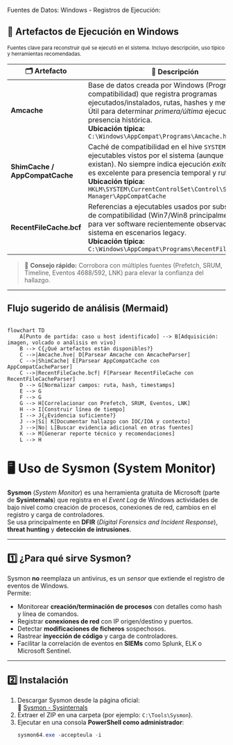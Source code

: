 Fuentes de Datos: Windows - Registros de Ejecución:

## 🧩 Artefactos de Ejecución en Windows

<sub>Fuentes clave para reconstruir qué se ejecutó en el sistema. Incluyo descripción, uso típico y herramientas recomendadas.</sub>

<table>
  <thead>
    <tr>
      <th>🗂️ Artefacto</th>
      <th>📝 Descripción</th>
      <th>🛠️ Herramientas</th>
      <th>🔗 Enlaces</th>
    </tr>
  </thead>
  <tbody>
    <tr>
      <td><strong>Amcache</strong></td>
      <td>
        Base de datos creada por Windows (Programa de compatibilidad) que registra programas ejecutados/instalados, rutas, hashes y metadatos. Útil para determinar <em>primera/última</em> ejecución y presencia histórica.
        <br/><strong>Ubicación típica:</strong> <code>C:\Windows\AppCompat\Programs\Amcache.hve</code>
      </td>
      <td>
        • AmcacheParser (EZ)<br/>
        • AmcacheParser (Python)
      </td>
      <td>
        <a href="https://ericzimmerman.github.io/#!index.md">🔗 AmcacheParser (Eric Zimmerman)</a><br/>
        <a href="https://github.com/williballenthin/python-amcache">🔗 python-amcache (W. Ballenthin)</a>
      </td>
    </tr>
    <tr>
      <td><strong>ShimCache / AppCompatCache</strong></td>
      <td>
        Caché de compatibilidad en el hive <code>SYSTEM</code> que lista ejecutables vistos por el sistema (aunque ya no existan). No siempre indica ejecución <em>exitosa</em>, pero es excelente para presencia temporal y rutas.
        <br/><strong>Ubicación típica:</strong> <code>HKLM\SYSTEM\CurrentControlSet\Control\Session Manager\AppCompatCache</code>
      </td>
      <td>
        • AppCompatCacheParser (EZ)<br/>
        • ShimCacheParser (Python)
      </td>
      <td>
        <a href="https://ericzimmerman.github.io/#!index.md">🔗 AppCompatCacheParser (Eric Zimmerman)</a><br/>
        <a href="https://github.com/mandiant/ShimCacheParser">🔗 ShimCacheParser (Mandiant)</a>
      </td>
    </tr>
    <tr>
      <td><strong>RecentFileCache.bcf</strong></td>
      <td>
        Referencias a ejecutables usados por subsistemas de compatibilidad (Win7/Win8 principalmente). Útil para ver software recientemente observado por el sistema en escenarios legacy.
        <br/><strong>Ubicación típica:</strong> <code>C:\Windows\AppCompat\Programs\RecentFileCache.bcf</code>
      </td>
      <td>
        • RecentFileCacheParser (Python)<br/>
        • WindowsSCOPE (viewer)
      </td>
      <td>
        <a href="https://github.com/keydet89/Tools/blob/master/RecentFileCacheParser.py">🔗 RecentFileCacheParser (Corey Harrell)</a><br/>
        <a href="https://www.windowsscope.com/">🔗 WindowsSCOPE</a>
      </td>
    </tr>
  </tbody>
</table>

> 🧠 **Consejo rápido:** Corrobora con múltiples fuentes (Prefetch, SRUM, Timeline, Eventos 4688/592, LNK) para elevar la confianza del hallazgo.

---

## Flujo sugerido de análisis (Mermaid)

```mermaid

flowchart TD
    A[Punto de partida: caso u host identificado] --> B[Adquisición: imagen, volcado o análisis en vivo]
    B --> C{¿Qué artefactos están disponibles?}
    C -->|Amcache.hve| D[Parsear Amcache con AmcacheParser]
    C -->|ShimCache| E[Parsear AppCompatCache con AppCompatCacheParser]
    C -->|RecentFileCache.bcf| F[Parsear RecentFileCache con RecentFileCacheParser]
    D --> G[Normalizar campos: ruta, hash, timestamps]
    E --> G
    F --> G
    G --> H[Correlacionar con Prefetch, SRUM, Eventos, LNK]
    H --> I[Construir línea de tiempo]
    I --> J{¿Evidencia suficiente?}
    J -->|Sí| K[Documentar hallazgo con IOC/IOA y contexto]
    J -->|No| L[Buscar evidencia adicional en otras fuentes]
    K --> M[Generar reporte técnico y recomendaciones]
    L --> H
```

# 🖥️ Uso de Sysmon (System Monitor)

**Sysmon** (*System Monitor*) es una herramienta gratuita de Microsoft (parte de **Sysinternals**) que registra en el *Event Log* de Windows actividades de bajo nivel como creación de procesos, conexiones de red, cambios en el registro y carga de controladores.  
Se usa principalmente en **DFIR** (*Digital Forensics and Incident Response*), **threat hunting** y **detección de intrusiones**.

---

## 1️⃣ ¿Para qué sirve Sysmon?
Sysmon **no** reemplaza un antivirus, es un *sensor* que extiende el registro de eventos de Windows.  
Permite:
- Monitorear **creación/terminación de procesos** con detalles como hash y línea de comandos.
- Registrar **conexiones de red** con IP origen/destino y puertos.
- Detectar **modificaciones de ficheros** sospechosos.
- Rastrear **inyección de código** y carga de controladores.
- Facilitar la correlación de eventos en **SIEMs** como Splunk, ELK o Microsoft Sentinel.

---

## 2️⃣ Instalación
1. Descargar Sysmon desde la página oficial:  
   🔗 [Sysmon - Sysinternals](https://learn.microsoft.com/en-us/sysinternals/downloads/sysmon)
2. Extraer el ZIP en una carpeta (por ejemplo: `C:\Tools\Sysmon`).
3. Ejecutar en una consola **PowerShell como administrador**:
   ```powershell
   sysmon64.exe -accepteula -i



